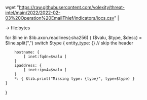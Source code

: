 wget "https://raw.githubusercontent.com/volexity/threat-intel/main/2022/2022-02-03%20Operation%20EmailThief/indicators/iocs.csv" |

-> file:bytes

for $line in $lib.axon.readlines(:sha256) {
    ($valu, $type, $desc) = $line.split(",")
    switch $type {
        entity_type: {} // skip the header
        
        hostname: {
            [ inet:fqdn=$valu ]
        }
        ipaddress: {
            [ inet:ipv4=$valu ]
        }
        *: { $lib.print("Missing type: {type}", type=$type) }
    }
}

